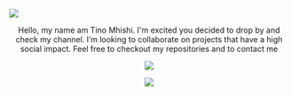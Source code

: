 <p align="center">
 
</p align="center">
<img src="https://user-images.githubusercontent.com/37867005/121528700-03f10200-c9fc-11eb-8a35-0b99f920053e.png" />


<!-- <p align="center">
 
 <img src="https://badges.pufler.dev/visits/tinomhishi/tinomhishi"/> 
 <img src="https://badges.pufler.dev/years/tinomhishi"/>
 <img src="https://badges.pufler.dev/repos/tinomhishi"/>

</p> -->

<p align="center">
  Hello, my name am Tino Mhishi. I'm excited you decided to drop by and check my channel. I’m looking to collaborate on projects that have a high social impact. Feel free to checkout my repositories and to contact me
</p>  

<p align = "center">
 <img src="https://activity-graph.herokuapp.com/graph?username=tinomhishi&theme=redical">
</p> 
 
<p align = "center">
  <img src = "https://github-readme-stats.vercel.app/api/top-langs/?username=tinomhishi&hide=html,css,shaderlab,hlsl&theme=radical">
</p>
